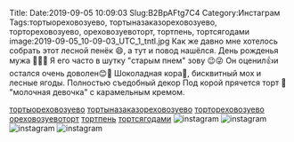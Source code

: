 Title:
Date:2019-09-05 10:09:03
Slug:B2BpAFtg7C4
Category:Инстаграм
Tags:тортыореховозуево, тортыназаказореховозуево, тортореховозуево, ореховозуевоторт, тортпень, тортсягодами
image:2019-09-05_10-09-03_UTC_1_tntl.jpg
Как же давно мне хотелось собрать этот лесной пенёк 😄, а тут и повод нашёлся.
День рожденья мужа 🥳🥳🥳 Я его часто в шутку "старым пнем" зову 😉😜
Он оценил👍и остался очень доволен😊🥰
Шоколадная кора🍫, бисквитный мох и лесные ягоды. Полностью съедобный декор
Под корой прячется торт 🎂 "молочная девочка" с карамельным кремом.

[тортыореховозуево]({tag}тортыореховозуево) [тортыназаказореховозуево]({tag}тортыназаказореховозуево) [тортореховозуево]({tag}тортореховозуево) [ореховозуевоторт]({tag}ореховозуевоторт) [тортпень]({tag}тортпень) [тортсягодами]({tag}тортсягодами)
![instagram]({attach}images/2019-09-05_10-09-03_UTC_1.jpg)
![instagram]({attach}images/2019-09-05_10-09-03_UTC_3.jpg)
![instagram]({attach}images/2019-09-05_10-09-03_UTC_2.jpg)
![instagram]({attach}images/2019-09-05_10-09-03_UTC_4.jpg)
